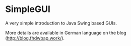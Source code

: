 # SimpleGUI
A very simple introduction to Java Swing based GUIs. 

More details are available in German language on the blog (http://blog.fhdwbap.work/).

